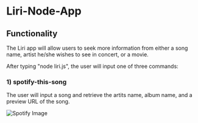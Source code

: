 # Liri-Node-App

## Functionality

The Liri app will allow users to seek more information from either a song name, artist he/she wishes to see in concert, or a movie.  

After typing "node liri.js", the user will input one of three commands:

### 1) spotify-this-song

The user will input a song and retrieve the artits name, album name, and a preview URL of the song.

![Spotify Image]("/Liri-Node-App/screenshots/spotify-this-song.png)